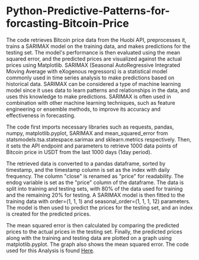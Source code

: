 # Python-Predictive-Patterns-for-forcasting-Bitcoin-Price
The code retrieves Bitcoin price data from the Huobi API, preprocesses it, trains a SARIMAX model on the training data, and makes predictions for the testing set. The model's performance is then evaluated using the mean squared error, and the predicted prices are visualized against the actual prices using Matplotlib.
SARIMAX (Seasonal AutoRegressive Integrated Moving Average with eXogenous regressors) is a statistical model commonly used in time series analysis to make predictions based on historical data. SARIMAX can be considered a type of machine learning model since it uses data to learn patterns and relationships in the data, and uses this knowledge to make predictions. SARIMAX is often used in combination with other machine learning techniques, such as feature engineering or ensemble methods, to improve its accuracy and effectiveness in forecasting.

The code first imports necessary libraries such as requests, pandas, numpy, matplotlib.pyplot, SARIMAX and mean_squared_error from statsmodels.tsa.statespace.sarimax and sklearn.metrics respectively. Then, it sets the API endpoint and parameters to retrieve 1000 data points of Bitcoin price in USDT from the last 1000 days (1day period).

The retrieved data is converted to a pandas dataframe, sorted by timestamp, and the timestamp column is set as the index with daily frequency. The column "close" is renamed as "price" for readability. The endog variable is set as the "price" column of the dataframe.
The data is split into training and testing sets, with 80% of the data used for training and the remaining 20% for testing. A SARIMAX model is then fitted to the training data with order=(1, 1, 1) and seasonal_order=(1, 1, 1, 12) parameters. The model is then used to predict the prices for the testing set, and an index is created for the predicted prices.

The mean squared error is then calculated by comparing the predicted prices to the actual prices in the testing set. Finally, the predicted prices along with the training and testing data are plotted on a graph using matplotlib.pyplot. The graph also shows the mean squared error. 
The code used for this Analysis is found [Here](https://github.com/Joyce696/Python-Predictive-Patterns-for-forcasting-Bitcoin-Price/blob/247d28444114eec8e931f2e54174b7e5f9ec8c50/Bitcoin%20Historical%20Price%20Predictions.ipynb).
